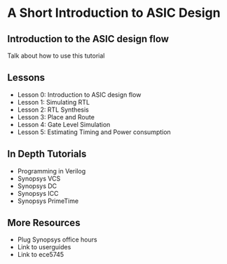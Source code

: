 A Short Introduction to ASIC Design
===

Introduction to the ASIC design flow
---

Talk about how to use this tutorial

Lessons
---

 - Lesson 0: Introduction to ASIC design flow
 - Lesson 1: Simulating RTL
 - Lesson 2: RTL Synthesis
 - Lesson 3: Place and Route
 - Lesson 4: Gate Level Simulation
 - Lesson 5: Estimating Timing and Power consumption

In Depth Tutorials
---

 - Programming in Verilog
 - Synopsys VCS
 - Synopsys DC
 - Synopsys ICC
 - Synopsys PrimeTime

More Resources
---

 - Plug Synopsys office hours
 - Link to userguides
 - Link to ece5745
